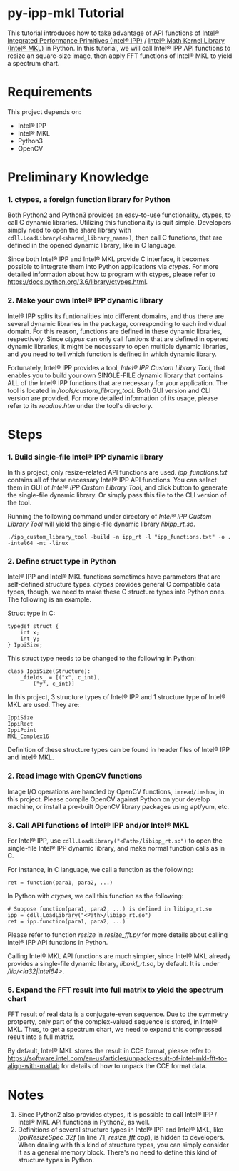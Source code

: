 # py-ipp-mkl Tutorial
This tutorial introduces how to take advantage of API functions of [Intel&reg; Integrated Performance Primitives (Intel&reg; IPP)](https://software.intel.com/en-us/intel-ipp) / [Intel&reg; Math Kernel Library (Intel&reg; MKL)](https://software.intel.com/en-us/mkl) in Python. In this tutorial, we will call Intel&reg; IPP API functions to resize an square-size image, then apply FFT functions of Intel&reg; MKL to yield a spectrum chart.

# Requirements
This project depends on:
* Intel&reg; IPP
* Intel&reg; MKL
* Python3
* OpenCV

# Preliminary Knowledge
### 1. ctypes, a foreign function library for Python
Both Python2 and Python3 provides an easy-to-use functionality, ctypes, to call C dynamic libraries. Utilizing this functionality is quit simple. Developers simply need to open the share library with `cdll.LoadLibrary(<shared_library_name>)`, then call C functions, that are defined in the opened dynamic library, like in C language.

Since both Intel&reg; IPP and Intel&reg; MKL provide C interface, it becomes possible to integrate them into Python applications via *ctypes*. For more detailed information about how to program with ctypes, please refer to <https://docs.python.org/3.6/library/ctypes.html>.

### 2. Make your own Intel&reg; IPP dynamic library
Intel&reg; IPP splits its funtionalities into different domains, and thus there are several dynamic libraries in the package, corresponding to each individual domain.  For this reason, functions are defined in these dynamic libraries, respectively. Since *ctypes* can only call funtions that are defined in opened dynamic libraries, it might be necessary to open multiple dynamic libraries, and you need to tell which function is defined in which dynamic library.

Fortunately, Intel&reg; IPP provides a tool, *Intel&reg; IPP Custom Library Tool*, that enables you to build your own SINGLE-FILE dynamic library that contains ALL of the Intel&reg; IPP functions that are necessary for your application. The tool is located in *<IPPROOT>/tools/custom_library_tool*. Both GUI version and CLI version are provided. For more detailed information of its usage, please refer to its *readme.htm* under the tool's directory.

# Steps
### 1. Build single-file Intel&reg; IPP dynamic library
In this project, only resize-related API functions are used. *ipp_functions.txt* contains all of these necessary Intel&reg; IPP API functions. You can select them in GUI of *Intel&reg; IPP Custom Library Tool*, and click button to generate the single-file dynamic library. Or simply pass this file to the CLI version of the tool.

Running the following command under directory of *Intel&reg; IPP Custom Library Tool* will yield the single-file dynamic library *libipp_rt.so*.

	./ipp_custom_library_tool -build -n ipp_rt -l "ipp_functions.txt" -o . -intel64 -mt -linux

### 2. Define struct type in Python
Intel&reg; IPP and Intel&reg; MKL functions sometimes have parameters that are self-defined structure types. *ctypes* provides general C compatible data types, though, we need to make these C structure types into Python ones. The following is an example.

Struct type in C:

	typedef struct {
		int x;
		int y;
	} IppiSize;

This struct type needs to be changed to the following in Python:

	class IppiSize(Structure):
		_fields_ = [("x", c_int),
			("y", c_int)]

In this project, 3 structure types of Intel&reg; IPP and 1 structure type of Intel&reg; MKL are used. They are:

	IppiSize
	IppiRect
	IppiPoint
	MKL_Complex16

Definition of these structure types can be found in header files of Intel&reg; IPP and Intel&reg; MKL.

### 2. Read image with OpenCV functions
Image I/O operations are handled by OpenCV functions, `imread/imshow`, in this project. Please compile OpenCV against Python on your develop machine, or install a pre-built OpenCV library packages using apt/yum, etc.

### 3. Call API functions of Intel&reg; IPP and/or Intel&reg; MKL
For Intel&reg; IPP, use `cdll.LoadLibrary("<Path>/libipp_rt.so")` to open the single-file Intel&reg; IPP dynamic library, and make normal function calls as in C.

For instance, in C language, we call a function as the following:

	ret = function(para1, para2, ...)

In Python with *ctypes*, we call this function as the following:

	# Suppose function(para1, para2, ...) is defined in libipp_rt.so
	ipp = cdll.LoadLibrary("<Path>/libipp_rt.so")
	ret = ipp.function(para1, para2, ...)

Please refer to function *resize* in *resize_fft.py* for more details about calling Intel&reg; IPP API functions in Python.

Calling Intel&reg; MKL API functions are much simpler, since Intel&reg; MKL already provides a single-file dynamic library, *libmkl_rt.so*, by default. It is under *<MKLROOT>/lib/<ia32|intel64>*.

### 5. Expand the FFT result into full matrix to yield the spectrum chart
FFT result of real data is a conjugate-even sequence. Due to the symmetry protperty, only part of the complex-valued sequence is stored, in Intel&reg; MKL. Thus, to get a spectrum chart, we need to expand this compressed result into a full matrix.

By default, Intel&reg; MKL stores the result in CCE format, please refer to <https://software.intel.com/en-us/articles/unpack-result-of-intel-mkl-fft-to-align-with-matlab> for details of how to unpack the CCE format data.

# Notes
1. Since Python2 also provides ctypes, it is possible to call Intel&reg; IPP / Intel&reg; MKL API functions in Python2, as well.
2. Definitions of several structure types in Intel&reg; IPP and Intel&reg; MKL, like *IppiResizeSpec_32f* (in line 71, *resize_fft.cpp*), is hidden to developers. When dealing with this kind of structure types, you can simply consider it as a general memory block. There's no need to define this kind of structure types in Python.
